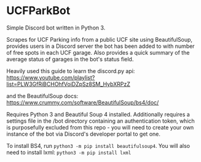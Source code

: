 # UCFParkBot
Simple Discord bot written in Python 3.

Scrapes for UCF Parking info from a public UCF site using BeautifulSoup, provides users in a Discord server the bot has been added to with number of free spots in each UCF garage. Also provides a quick summary of the average status of garages in the bot's status field.

Heavily used this guide to learn the discord.py api: https://www.youtube.com/playlist?list=PLW3GfRiBCHOhfVoiDZpSz8SM_HybXRPzZ

and the BeautifulSoup docs: https://www.crummy.com/software/BeautifulSoup/bs4/doc/

Requires Python 3 and Beautiful Soup 4 installed. Additionally requires a settings file in the /bot directory containing an authentication token, which is purposefully excluded from this repo - you will need to create your own instance of the bot via Discord's developer portal to get one.

To install BS4, run `python3 -m pip install beautifulsoup4`. You will also need to install lxml: `python3 -m pip install lxml`
